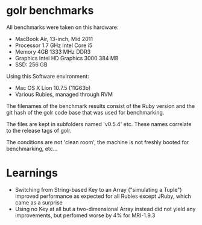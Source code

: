 golr benchmarks
===============

All benchmarks were taken on this hardware:

- MacBook Air, 13-inch, Mid 2011
- Processor 1.7 GHz Intel Core i5
- Memory 4GB 1333 MHz DDR3
- Graphics  Intel HD Graphics 3000 384 MB
- SSD: 256 GB

Using this Software environment:
- Mac OS X Lion 10.7.5 (11G63b)
- Various Rubies, managed through RVM

The filenames of the benchmark results consist of the Ruby version and the git hash of the golr code base that was used for benchmarking.

The files are kept in subfolders named 'v0.5.4' etc. These names correlate to the release tags of golr.

The conditions are not 'clean room', the machine is not freshly booted for benchmarking, etc...

Learnings
=========

- Switching from String-based Key to an Array ("simulating a Tuple") improved performance as expected for all Rubies except JRuby, which came as a surprise
- Using no Key at all but a two-dimensional Array instead did not yield any improvements, but perfomed worse by 4% for MRI-1.9.3

